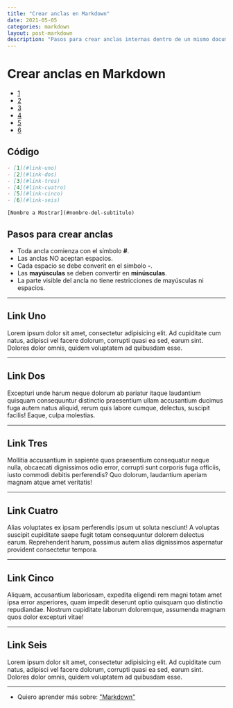 ```yaml
---
title: "Crear anclas en Markdown"
date: 2021-05-05
categories: markdown
layout: post-markdown
description: "Pasos para crear anclas internas dentro de un mismo documento tipo 'markdown'."
---
```


# Crear anclas en Markdown

- [1](#link-uno)
- [2](#link-dos)
- [3](#link-tres)
- [4](#link-cuatro)
- [5](#link-cinco)
- [6](#link-seis)

## Código

````md
- [1](#link-uno)
- [2](#link-dos)
- [3](#link-tres)
- [4](#link-cuatro)
- [5](#link-cinco)
- [6](#link-seis)
````

`[Nombre a Mostrar](#nombre-del-subtitulo)`

## Pasos para crear anclas

- Toda ancla comienza con el símbolo **#**.
- Las anclas NO aceptan espacios.
- Cada espacio se debe converit en el símbolo **-**.
- Las **mayúsculas** se deben convertir en **minúsculas**.
- La parte visible del ancla no tiene restricciones de mayúsculas ni espacios.

---

## Link Uno

Lorem ipsum dolor sit amet, consectetur adipisicing elit. Ad cupiditate cum natus, adipisci vel facere dolorum, corrupti quasi ea sed, earum sint. Dolores dolor omnis, quidem voluptatem ad quibusdam esse.

---

## Link Dos

Excepturi unde harum neque dolorum ab pariatur itaque laudantium quisquam consequuntur distinctio praesentium ullam accusantium ducimus fuga autem natus aliquid, rerum quis labore cumque, delectus, suscipit facilis! Eaque, culpa molestias.

---

## Link Tres

Mollitia accusantium in sapiente quos praesentium consequatur neque nulla, obcaecati dignissimos odio error, corrupti sunt corporis fuga officiis, iusto commodi debitis perferendis? Quo dolorum, laudantium aperiam magnam atque amet veritatis!

---

## Link Cuatro

Alias voluptates ex ipsam perferendis ipsum ut soluta nesciunt! A voluptas suscipit cupiditate saepe fugit totam consequuntur dolorem delectus earum. Reprehenderit harum, possimus autem alias dignissimos aspernatur provident consectetur tempora.

---

## Link Cinco

Aliquam, accusantium laboriosam, expedita eligendi rem magni totam amet ipsa error asperiores, quam impedit deserunt optio quisquam quo distinctio repudiandae. Nostrum cupiditate laborum doloremque, assumenda magnam quos dolor excepturi vitae!

---

## Link Seis

Lorem ipsum dolor sit amet, consectetur adipisicing elit. Ad cupiditate cum natus, adipisci vel facere dolorum, corrupti quasi ea sed, earum sint. Dolores dolor omnis, quidem voluptatem ad quibusdam esse.

***

- Quiero aprender más sobre: ["Markdown"](../00/markdown)
